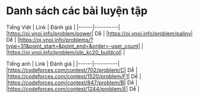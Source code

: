 # Danh sách các bài luyện tập
Tiếng Việt
| Link | Đánh giá |
|------|----------|
|https://oj.vnoi.info/problem/power| Dễ |
|https://oj.vnoi.info/problem/paliny| Dễ |
|https://oj.vnoi.info/problems/?type=31&point_start=&point_end=&order=-user_count| |
|https://oj.vnoi.info/problem/olp_kc20_buildcol| |

Tiếng anh
| Link | Đánh giá |
|------|----------|
|https://codeforces.com/contest/702/problem/C| Dễ |
|https://codeforces.com/contest/1520/problem/F1| Dễ |
|https://codeforces.com/contest/847/problem/B| Dễ |
|https://codeforces.com/contest/1244/problem/E| Dễ |
